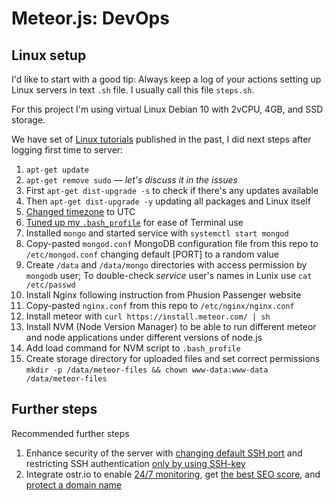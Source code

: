 # Meteor.js: DevOps

## Linux setup

I'd like to start with a good tip: Always keep a log of your actions setting up Linux servers in text `.sh` file. I usually call this file `steps.sh`.

For this project I'm using virtual Linux Debian 10 with 2vCPU, 4GB, and SSD storage.

We have set of [Linux tutorials](https://github.com/veliovgroup/ostrio/tree/master/tutorials/linux) published in the past, I did next steps after logging first time to server:

1. `apt-get update`
2. `apt-get remove sudo` — *let's discuss it in the issues*
3. First `apt-get dist-upgrade -s` to check if there's any updates available
4. Then `apt-get dist-upgrade -y` updating all packages and Linux itself
5. [Changed timezone](https://github.com/VeliovGroup/ostrio/blob/master/tutorials/linux/change-timezone.md) to UTC
6. [Tuned up my `.bash_profile`](https://github.com/veliovgroup/ostrio/blob/master/tutorials/linux/bash_profile-tuning.md) for ease of Terminal use
7. Installed `mongo` and started service with `systemctl start mongod`
8. Copy-pasted `mongod.conf` MongoDB configuration file from this repo to `/etc/mongod.conf` changing default [PORT] to a random value
9. Create `/data` and `/data/mongo` directories with access permission by `mongodb` user; To double-check *service* user's names in Lunix use `cat /etc/passwd`
10. Install Nginx following instruction from Phusion Passenger website
11. Copy-pasted `nginx.conf` from this repo to `/etc/nginx/nginx.conf`
12. Install meteor with `curl https://install.meteor.com/ | sh`
13. Install NVM (Node Version Manager) to be able to run different meteor and node applications under different versions of node.js
14. Add load command for NVM script to `.bash_profile`
15. Create storage directory for uploaded files and set correct permissions `mkdir -p /data/meteor-files && chown www-data:www-data /data/meteor-files`

## Further steps

Recommended further steps

1. Enhance security of the server with [changing default SSH port](https://github.com/veliovgroup/ostrio/blob/master/tutorials/linux/security/change-ssh-port.md) and restricting SSH authentication [only by using SSH-key](https://github.com/veliovgroup/ostrio/blob/master/tutorials/linux/security/use-ssh-keys.md)
2. Integrate ostr.io to enable [24/7 monitoring](https://snmp-monitoring.com/), get [the best SEO score](https://prerendering.com/), and [protect a domain name](https://domain-protection.info/)
